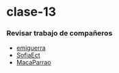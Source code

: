 # clase-13
### Revisar trabajo de compañeros
- [emiguerra](https://editor.p5js.org/emiguerra/sketches/SDxSn4E1b)
- [SofiaEct](https://editor.p5js.org/SofiaEct/sketches/S7keAZ73Jo)
- [MacaParrao](https://editor.p5js.org/MacaParrao/sketches/xYmDkVLFS)
